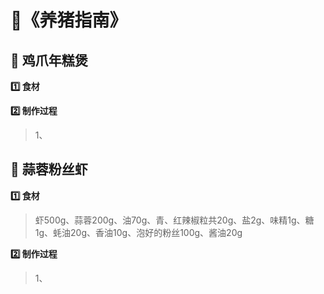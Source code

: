 # 📒《养猪指南》

## 🥩 鸡爪年糕煲 
**1️⃣ 食材**
> 

**2️⃣ 制作过程**
>1、

## 🦐 蒜蓉粉丝虾 
**1️⃣ 食材**
> 虾500g、蒜蓉200g、油70g、青、红辣椒粒共20g、盐2g、味精1g、糖1g、蚝油20g、香油10g、泡好的粉丝100g、酱油20g

**2️⃣ 制作过程**
>1、


